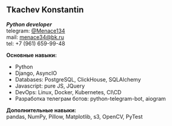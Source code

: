 ## Tkachev Konstantin
___Python developer___  
telegram: [@Menace134](https://t.me/Menace134)  
mail: menace34@bk.ru  
tel: +7 (961) 659-99-48

**Основные навыки:**
- Python
- Django, AsyncIO
- Databases: PostgreSQL, ClickHouse, SQLAlchemy
- Javascript: pure JS, JQuery
- DevOps: Linux, Docker, Kubernetes, CI\CD
- Разработка телеграм ботов: python-telegram-bot, aiogram

**Дополнительные навыки:**  
pandas, NumPy, Pillow, Matplotlib, s3, OpenCV, PyTest

<!--
**FireFly134/FireFly134** is a ✨ _special_ ✨ repository because its `README.md` (this file) appears on your GitHub profile.

Here are some ideas to get you started:

- 🔭 I’m currently working on ...
- 🌱 I’m currently learning ...
- 👯 I’m looking to collaborate on ...
- 🤔 I’m looking for help with ...
- 💬 Ask me about ...
- 📫 How to reach me: ...
- 😄 Pronouns: ...
- ⚡ Fun fact: ...
-->
